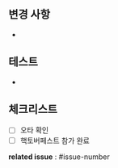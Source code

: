 ## 변경 사항 
- 

## 테스트 
- 

## 체크리스트 
- [ ] 오타 확인
- [ ] 핵토버페스트 참가 완료

**related issue** : #issue-number